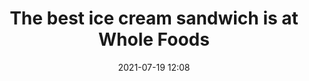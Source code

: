 ---
layout: link
title: "The best ice cream sandwich is at Whole Foods"
date: 2021-07-19 12:08
link: https://www.nytimes.com/wirecutter/reviews/best-ice-cream-sandwiches/?utm_source=rss&utm_medium=feed&utm_campaign=RSS%20Feed
source: Wirecutter
category: food
---